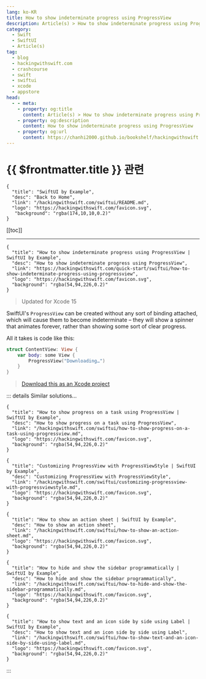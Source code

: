 ```yaml
---
lang: ko-KR
title: How to show indeterminate progress using ProgressView
description: Article(s) > How to show indeterminate progress using ProgressView
category:
  - Swift
  - SwiftUI
  - Article(s)
tag: 
  - blog
  - hackingwithswift.com
  - crashcourse
  - swift
  - swiftui
  - xcode
  - appstore
head:
  - - meta:
    - property: og:title
      content: Article(s) > How to show indeterminate progress using ProgressView
    - property: og:description
      content: How to show indeterminate progress using ProgressView
    - property: og:url
      content: https://chanhi2000.github.io/bookshelf/hackingwithswift.com/swiftui/how-to-show-indeterminate-progress-using-progressview.html
---
```


# {{ $frontmatter.title }} 관련

```component VPCard
{
  "title": "SwiftUI by Example",
  "desc": "Back to Home",
  "link": "/hackingwithswift.com/swiftui/README.md",
  "logo": "https://hackingwithswift.com/favicon.svg",
   "background": "rgba(174,10,10,0.2)"
}
```

[[toc]]

---

```component VPCard
{
  "title": "How to show indeterminate progress using ProgressView | SwiftUI by Example",
  "desc": "How to show indeterminate progress using ProgressView",
  "link": "https://hackingwithswift.com/quick-start/swiftui/how-to-show-indeterminate-progress-using-progressview",
  "logo": "https://hackingwithswift.com/favicon.svg",
  "background": "rgba(54,94,226,0.2)"
}
```

> Updated for Xcode 15

SwiftUI's `ProgressView` can be created without any sort of binding attached, which will cause them to become indeterminate – they will show a spinner that animates forever, rather than showing some sort of clear progress.

All it takes is code like this:

```swift
struct ContentView: View {
    var body: some View {
        ProgressView("Downloading…")
    }
}
```

> [<FontIcon icon="fas fa-file-zipper"/>Download this as an Xcode project](https://hackingwithswift.com/files/projects/swiftui/how-to-show-indeterminate-progress-using-progressview-1.zip)

<VidStack src="https://hackingwithswift.com/img/books/quick-start/swiftui/how-to-show-indeterminate-progress-using-progressview-1~dark.mp4" />

::: details Similar solutions…

```component VPCard
{
  "title": "How to show progress on a task using ProgressView | SwiftUI by Example",
  "desc": "How to show progress on a task using ProgressView",
  "link": "/hackingwithswift.com/swiftui/how-to-show-progress-on-a-task-using-progressview.md",
  "logo": "https://hackingwithswift.com/favicon.svg",
  "background": "rgba(54,94,226,0.2)"
}
```

```component VPCard
{
  "title": "Customizing ProgressView with ProgressViewStyle | SwiftUI by Example",
  "desc": "Customizing ProgressView with ProgressViewStyle",
  "link": "/hackingwithswift.com/swiftui/customizing-progressview-with-progressviewstyle.md",
  "logo": "https://hackingwithswift.com/favicon.svg",
  "background": "rgba(54,94,226,0.2)"
}
```

```component VPCard
{
  "title": "How to show an action sheet | SwiftUI by Example",
  "desc": "How to show an action sheet",
  "link": "/hackingwithswift.com/swiftui/how-to-show-an-action-sheet.md",
  "logo": "https://hackingwithswift.com/favicon.svg",
  "background": "rgba(54,94,226,0.2)"
}
```

```component VPCard
{
  "title": "How to hide and show the sidebar programmatically | SwiftUI by Example",
  "desc": "How to hide and show the sidebar programmatically",
  "link": "/hackingwithswift.com/swiftui/how-to-hide-and-show-the-sidebar-programmatically.md",
  "logo": "https://hackingwithswift.com/favicon.svg",
  "background": "rgba(54,94,226,0.2)"
}
```

```component VPCard
{
  "title": "How to show text and an icon side by side using Label | SwiftUI by Example",
  "desc": "How to show text and an icon side by side using Label",
  "link": "/hackingwithswift.com/swiftui/how-to-show-text-and-an-icon-side-by-side-using-label.md",
  "logo": "https://hackingwithswift.com/favicon.svg",
  "background": "rgba(54,94,226,0.2)"
}
```

:::

